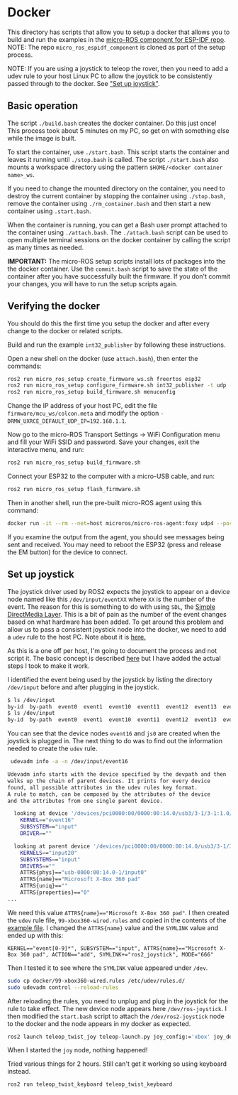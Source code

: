 # Docker

This directory has scripts that allow you to setup a docker that allows you to build and run the examples in the [micro-ROS component for ESP-IDF repo](https://github.com/micro-ROS/micro_ros_espidf_component).  NOTE: The repo `micro_ros_espidf_component` is cloned as part of the setup process.

NOTE: If you are using a joystick to teleop the rover, then you need to add a udev rule to your host Linux PC to allow the joystick to be consistently passed through to the docker.  See ["Set up joystick"](#set-up-joystick).

## Basic operation

The script `./build.bash` creates the docker container.  Do this just once!  This process took about 5 minutes on my PC, so get on with something else while the image is built.

To start the container, use `./start.bash`.  This script starts the container and leaves it running until `./stop.bash` is called. The script `./start.bash` also mounts a workspace directory using the pattern `$HOME/<docker container name>_ws`.

If you need to change the mounted directory on the container, you need to destroy the current container by stopping the container using `./stop.bash`, remove the container using `./rm_container.bash` and then start a new container using `.start.bash`.

When the container is running, you can get a Bash user prompt attached to the container using `./attach.bash`.  The `./attach.bash` script can be used to open multiple terminal sessions on the docker container by calling the script as many times as needed.

__IMPORTANT:__ The micro-ROS setup scripts install lots of packages into the the docker container.  Use the `commit.bash` script to save the state of the container after you have successfully built the firmware.  If you don't commit your changes, you will have to run the setup scripts again.

## Verifying the docker

You should do this the first time you setup the docker and after every change to the docker or related scripts.

Build and run the example `int32_publisher` by following these instructions.

Open a new shell on the docker (use `attach.bash`), then enter the commands:

```bash
ros2 run micro_ros_setup create_firmware_ws.sh freertos esp32
ros2 run micro_ros_setup configure_firmware.sh int32_publisher -t udp -i [your local machine IP] -p 8888
ros2 run micro_ros_setup build_firmware.sh menuconfig
```

Change the IP address of your host PC, edit the file `firmware/mcu_ws/colcon.meta` and modify the option `-DRMW_UXRCE_DEFAULT_UDP_IP=192.168.1.1`.

Now go to the micro-ROS Transport Settings → WiFi Configuration menu and fill your WiFi SSID and password. Save your changes, exit the interactive menu, and run:

```bash
ros2 run micro_ros_setup build_firmware.sh
```

Connect your ESP32 to the computer with a micro-USB cable, and run:

```bash
ros2 run micro_ros_setup flash_firmware.sh
```

Then in another shell, run the pre-built micro-ROS agent using this command:

```bash
docker run -it --rm --net=host microros/micro-ros-agent:foxy udp4 --port 8888 -v6
```

If you examine the output from the agent, you should see messages being sent and received.  You may need to reboot the ESP32 (press and release the EM button) for the device to connect.

## Set up joystick

The joystick driver used by ROS2 expects the joystick to appear on a device node named like this `/dev/input/eventXX` where `XX` is the number of the event.  The reason for this is something to do with using `SDL`, the [Simple DirectMedia Layer](https://www.libsdl.org/).  This is a bit of pain as the number of the event changes based on what hardware has been added.  To get around this problem and allow us to pass a consistent joystick node into the docker, we need to add a `udev` rule to the host PC. Note about it is [here.](https://github.com/ros-drivers/joystick_drivers/tree/ros2/joy#technical-note-about-interfacing-with-the-joystick-on-linux)

As this is a one off per host, I'm going to document the process and not script it.  The basic concept is described [here](https://github.com/ros-drivers/joystick_drivers/tree/ros2/joy/udev) but I have added the actual steps I took to make it work.

I identified the event being used by the joystick by listing the directory `/dev/input` before and after plugging in the joystick.

```bash
$ ls /dev/input
by-id  by-path  event0  event1  event10  event11  event12  event13  event14  event15  event2  event3  event4  event5  event6  event7  event8  event9  mice  mouse0
$ ls /dev/input
by-id  by-path  event0  event1  event10  event11  event12  event13  event14  event15  event16  event2  event3  event4  event5  event6  event7  event8  event9  js0  mice  mouse0
```

You can see that the device nodes `event16` and `js0` are created when the joystick is plugged in.  The next thing to do was to find out the information needed to create the `udev` rule.

```bash
 udevadm info -a -n /dev/input/event16

Udevadm info starts with the device specified by the devpath and then
walks up the chain of parent devices. It prints for every device
found, all possible attributes in the udev rules key format.
A rule to match, can be composed by the attributes of the device
and the attributes from one single parent device.

  looking at device '/devices/pci0000:00/0000:00:14.0/usb3/3-1/3-1:1.0/input/input20/event16':
    KERNEL=="event16"
    SUBSYSTEM=="input"
    DRIVER==""

  looking at parent device '/devices/pci0000:00/0000:00:14.0/usb3/3-1/3-1:1.0/input/input20':
    KERNELS=="input20"
    SUBSYSTEMS=="input"
    DRIVERS==""
    ATTRS{phys}=="usb-0000:00:14.0-1/input0"
    ATTRS{name}=="Microsoft X-Box 360 pad"
    ATTRS{uniq}==""
    ATTRS{properties}=="0"
...
```

We need this value `ATTRS{name}=="Microsoft X-Box 360 pad"`.  I then created the `udev` rule file, `99-xbox360-wired.rules` and copied in the contents of the [example file](https://github.com/ros-drivers/joystick_drivers/blob/ros2/joy/udev/99-logitech-f710.rules).  I changed the `ATTRS{name}` value and the `SYMLINK` value and ended up with this:

```rules
KERNEL=="event[0-9]*", SUBSYSTEM=="input", ATTRS{name}=="Microsoft X-Box 360 pad", ACTION=="add", SYMLINK+="ros2_joystick", MODE="666"
```

Then I tested it to see where the `SYMLINK` value appeared under `/dev`.

```bash
sudo cp docker/99-xbox360-wired.rules /etc/udev/rules.d/
sudo udevadm control --reload-rules
```

After reloading the rules, you need to unplug and plug in the joystick for the rule to take effect.  The new device node appears here `/dev/ros-joystick`.  I then modified the `start.bash` script to attach the `/dev/ros2-joystick` node to the docker and the node appears in my docker as expected.

```bash
ros2 launch teleop_twist_joy teleop-launch.py joy_config:='xbox' joy_dev:='/dev/ros2-joystick'
```

When I started the `joy` node, nothing happened!

Tried various things for 2 hours.  Still can't get it working so using keyboard instead.

```bash
ros2 run teleop_twist_keyboard teleop_twist_keyboard
```

